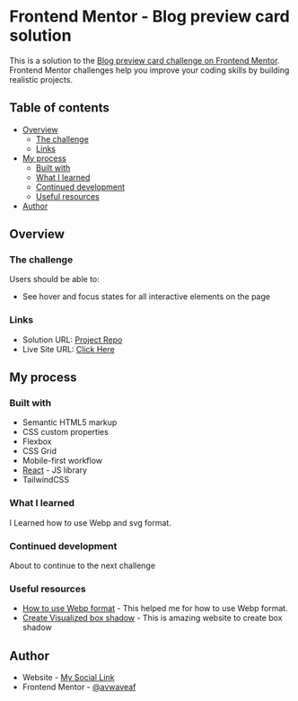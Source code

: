# Frontend Mentor - Blog preview card solution

This is a solution to the [Blog preview card challenge on Frontend Mentor](https://www.frontendmentor.io/challenges/blog-preview-card-ckPaj01IcS). Frontend Mentor challenges help you improve your coding skills by building realistic projects. 

## Table of contents

- [Overview](#overview)
  - [The challenge](#the-challenge)
  - [Links](#links)
- [My process](#my-process)
  - [Built with](#built-with)
  - [What I learned](#what-i-learned)
  - [Continued development](#continued-development)
  - [Useful resources](#useful-resources)
- [Author](#author)


## Overview

### The challenge

Users should be able to:

- See hover and focus states for all interactive elements on the page


### Links

- Solution URL: [Project Repo](https://github.com/Avwaveaf/blog-preview-card)
- Live Site URL: [Click Here](https://blog-preview-card-avwaveaf.vercel.app/)

## My process

### Built with

- Semantic HTML5 markup
- CSS custom properties
- Flexbox
- CSS Grid
- Mobile-first workflow
- [React](https://reactjs.org/) - JS library
- TailwindCSS


### What I learned

I Learned how to use Webp and svg format.

### Continued development

About to continue to the next challenge

### Useful resources

- [How to use Webp format](https://www.joshwcomeau.com/performance/embracing-modern-image-formats/) - This helped me for how to use Webp format.
- [Create Visualized box shadow](https://html-css-js.com/css/generator/box-shadow/) - This is amazing website to create box shadow


## Author

- Website - [My Social Link](https://social-links-avwaveaf.vercel.app/)
- Frontend Mentor - [@avwaveaf](https://www.frontendmentor.io/profile/avwaveaf)


